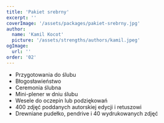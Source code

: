 ```yaml
---
title: 'Pakiet srebrny'
excerpt: ''
coverImage: '/assets/packages/pakiet-srebrny.jpg'
author:
  name: 'Kamil Kocot'
  picture: '/assets/strengths/authors/kamil.jpeg'
ogImage:
  url: ''
order: '02'
---
```


- Przygotowania do ślubu
- Błogosławieństwo
- Ceremonia ślubna
- Mini-plener w dniu ślubu
- Wesele do oczepin lub podziękowań
- 400 zdjęć poddanych autorskiej edycji i&nbsp;retuszowi
- Drewniane pudełko, pendrive i&nbsp;40 wydrukowanych zdjęć